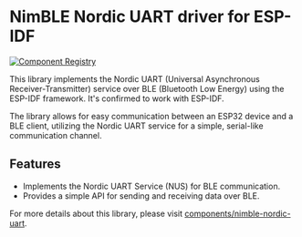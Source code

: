 # NimBLE Nordic UART driver for ESP-IDF
[![Component Registry](https://components.espressif.com/components/masuidrive/nimble-nordic-uart/badge.svg)](https://components.espressif.com/components/masuidrive/nimble-nordic-uart)

This library implements the Nordic UART (Universal Asynchronous Receiver-Transmitter) service over BLE (Bluetooth Low Energy) using the ESP-IDF framework. It's confirmed to work with ESP-IDF.

The library allows for easy communication between an ESP32 device and a BLE client, utilizing the Nordic UART service for a simple, serial-like communication channel.

 
## Features
- Implements the Nordic UART Service (NUS) for BLE communication.
- Provides a simple API for sending and receiving data over BLE.

For more details about this library, please visit [components/nimble-nordic-uart](https://github.com/masuidrive/esp-nimble-nordic-uart/tree/main/components/nimble-nordic-uart).
